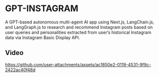 # GPT-INSTAGRAM

A GPT-based autonomous multi-agent AI app using Next.js, LangChain.js, and LangGraph.js to research and recommend Instagram posts based on user queries and personalities extracted from user’s historical Instagram data via Instagram Basic Display API.


## Video

https://github.com/user-attachments/assets/ac1850e2-0119-4531-9f9c-2422ac40f48d

